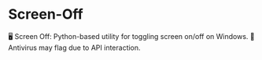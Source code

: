 # Screen-Off
🖥️ Screen Off: Python-based utility for toggling screen on/off on Windows. 🚫 Antivirus may flag due to API interaction.
